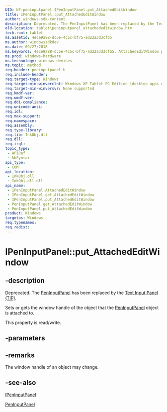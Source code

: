 ```yaml
---
UID: NF:peninputpanel.IPenInputPanel.put_AttachedEditWindow
title: IPenInputPanel::put_AttachedEditWindow
author: windows-sdk-content
description: Deprecated. The PenInputPanel has been replaced by the Text Input Panel (TIP).Sets or gets the window handle of the object that the PenInputPanel object is attached to.
old-location: tablet\peninputpanel_attachededitwindow.htm
tech.root: tablet
ms.assetid: 4ece9a88-dc5e-4c5c-bf75-ad22a3d3cfb5
ms.author: windowssdkdev
ms.date: 09/27/2018
ms.keywords: 4ece9a88-dc5e-4c5c-bf75-ad22a3d3cfb5, AttachedEditWindow property [Tablet PC], AttachedEditWindow property [Tablet PC],IPenInputPanel interface, IPenInputPanel interface [Tablet PC],AttachedEditWindow property, IPenInputPanel.AttachedEditWindow, IPenInputPanel.put_AttachedEditWindow, IPenInputPanel::AttachedEditWindow, IPenInputPanel::get_AttachedEditWindow, IPenInputPanel::put_AttachedEditWindow, PenInputPanel.get_AttachedEditWindow, PenInputPanel.put_AttachedEditWindow, get_AttachedEditWindow, peninputpanel/IPenInputPanel::AttachedEditWindow, peninputpanel/IPenInputPanel::get_AttachedEditWindow, peninputpanel/IPenInputPanel::put_AttachedEditWindow, put_AttachedEditWindow, tablet.peninputpanel_attachededitwindow
ms.prod: windows-hardware
ms.technology: windows-devices
ms.topic: method
req.header: peninputpanel.h
req.include-header: 
req.target-type: Windows
req.target-min-winverclnt: Windows XP Tablet PC Edition [desktop apps only]
req.target-min-winversvr: None supported
req.kmdf-ver: 
req.umdf-ver: 
req.ddi-compliance: 
req.unicode-ansi: 
req.idl: 
req.max-support: 
req.namespace: 
req.assembly: 
req.type-library: 
req.lib: InkObj.dll
req.dll: 
req.irql: 
topic_type:
 - APIRef
 - kbSyntax
api_type:
 - COM
api_location:
 - InkObj.dll
 - InkObj.dll.dll
api_name:
 - IPenInputPanel.AttachedEditWindow
 - IPenInputPanel.get_AttachedEditWindow
 - IPenInputPanel.put_AttachedEditWindow
 - PenInputPanel.get_AttachedEditWindow
 - PenInputPanel.put_AttachedEditWindow
product: Windows
targetos: Windows
req.typenames: 
req.redist: 
---
```


# IPenInputPanel::put_AttachedEditWindow


## -description



Deprecated.  The <a href="https://msdn.microsoft.com/ad63302e-b386-4b32-95bf-be1129839c33">PenInputPanel</a> has been replaced by the <a href="https://msdn.microsoft.com/867f2d6f-e63a-4c02-9370-3848a3b5c40a">Text Input Panel (TIP)</a>.

Sets or gets the window handle of the object that the <a href="https://msdn.microsoft.com/ad63302e-b386-4b32-95bf-be1129839c33">PenInputPanel</a> object is attached to.



This property is read/write.


## -parameters


## -remarks



The window handle of an object may change.




## -see-also




<a href="https://msdn.microsoft.com/AA973F9D-264F-4D08-9D86-C5DAEF1C09D5">IPenInputPanel</a>



<a href="https://msdn.microsoft.com/ad63302e-b386-4b32-95bf-be1129839c33">PenInputPanel</a>
 

 

